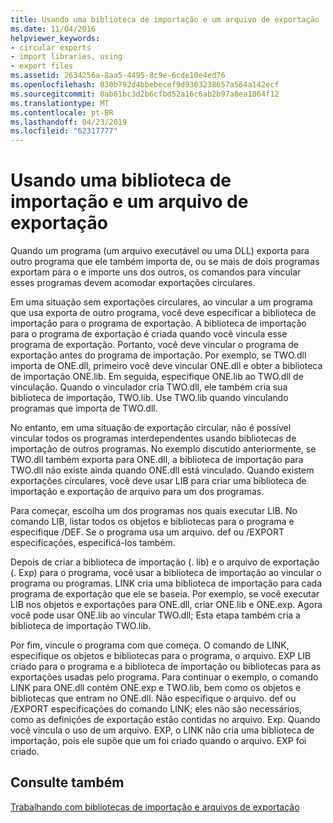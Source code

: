 ```yaml
---
title: Usando uma biblioteca de importação e um arquivo de exportação
ms.date: 11/04/2016
helpviewer_keywords:
- circular exports
- import libraries, using
- export files
ms.assetid: 2634256a-8aa5-4495-8c9e-6cde10e4ed76
ms.openlocfilehash: 030b792d4bbebecef9d9303238657a564a142ecf
ms.sourcegitcommit: 0ab61bc3d2b6cfbd52a16c6ab2b97a8ea1864f12
ms.translationtype: MT
ms.contentlocale: pt-BR
ms.lasthandoff: 04/23/2019
ms.locfileid: "62317777"
---
```

# <a name="using-an-import-library-and-export-file"></a>Usando uma biblioteca de importação e um arquivo de exportação

Quando um programa (um arquivo executável ou uma DLL) exporta para outro programa que ele também importa de, ou se mais de dois programas exportam para o e importe uns dos outros, os comandos para vincular esses programas devem acomodar exportações circulares.

Em uma situação sem exportações circulares, ao vincular a um programa que usa exporta de outro programa, você deve especificar a biblioteca de importação para o programa de exportação. A biblioteca de importação para o programa de exportação é criada quando você vincula esse programa de exportação. Portanto, você deve vincular o programa de exportação antes do programa de importação. Por exemplo, se TWO.dll importa de ONE.dll, primeiro você deve vincular ONE.dll e obter a biblioteca de importação ONE.lib. Em seguida, especifique ONE.lib ao TWO.dll de vinculação. Quando o vinculador cria TWO.dll, ele também cria sua biblioteca de importação, TWO.lib. Use TWO.lib quando vinculando programas que importa de TWO.dll.

No entanto, em uma situação de exportação circular, não é possível vincular todos os programas interdependentes usando bibliotecas de importação de outros programas. No exemplo discutido anteriormente, se TWO.dll também exporta para ONE.dll, a biblioteca de importação para TWO.dll não existe ainda quando ONE.dll está vinculado. Quando existem exportações circulares, você deve usar LIB para criar uma biblioteca de importação e exportação de arquivo para um dos programas.

Para começar, escolha um dos programas nos quais executar LIB. No comando LIB, listar todos os objetos e bibliotecas para o programa e especifique /DEF. Se o programa usa um arquivo. def ou /EXPORT especificações, especificá-los também.

Depois de criar a biblioteca de importação (. lib) e o arquivo de exportação (. Exp) para o programa, você usar a biblioteca de importação ao vincular o programa ou programas. LINK cria uma biblioteca de importação para cada programa de exportação que ele se baseia. Por exemplo, se você executar LIB nos objetos e exportações para ONE.dll, criar ONE.lib e ONE.exp. Agora você pode usar ONE.lib ao vincular TWO.dll; Esta etapa também cria a biblioteca de importação TWO.lib.

Por fim, vincule o programa com que começa. O comando de LINK, especifique os objetos e bibliotecas para o programa, o arquivo. EXP LIB criado para o programa e a biblioteca de importação ou bibliotecas para as exportações usadas pelo programa. Para continuar o exemplo, o comando LINK para ONE.dll contém ONE.exp e TWO.lib, bem como os objetos e bibliotecas que entram no ONE.dll. Não especifique o arquivo. def ou /EXPORT especificações do comando LINK; eles não são necessários, como as definições de exportação estão contidas no arquivo. Exp. Quando você vincula o uso de um arquivo. EXP, o LINK não cria uma biblioteca de importação, pois ele supõe que um foi criado quando o arquivo. EXP foi criado.

## <a name="see-also"></a>Consulte também

[Trabalhando com bibliotecas de importação e arquivos de exportação](working-with-import-libraries-and-export-files.md)
